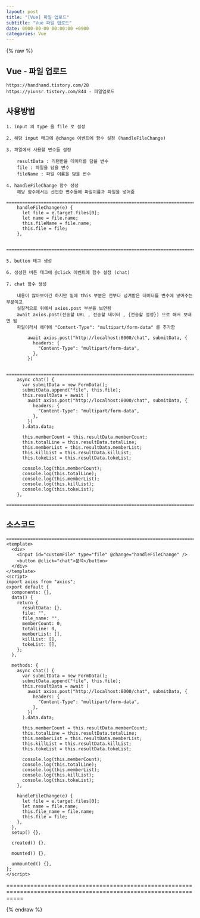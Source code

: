 ```yaml
---  
layout: post  
title: "[Vue] 파일 업로드"  
subtitle: "Vue 파일 업로드"  
date: 0000-00-00 00:00:00 +0900  
categories: Vue  
---  
```

{% raw %}  
## Vue - 파일 업로드  
  
	https://handhand.tistory.com/28  
	https://yiunsr.tistory.com/844 - 파일업로드  
## 사용방법  
  
	1. input 의 type 을 file 로 설정  
  
	2. 해당 input 태그에 @change 이벤트에 함수 설정 (handleFileChange)  
  
	3. 파일에서 사용할 변수들 설정  
  
		resultData : 리턴받을 데이터를 담을 변수  
		file : 파일을 담을 변수  
		fileName : 파일 이름을 담을 변수  
  
	4. handleFileChange 함수 생성  
		해당 함수에서는 선언한 변수들에 파일이름과 파일을 넣어줌  
		=================================================================================================================  
		handleFileChange(e) {  
		  let file = e.target.files[0];  
		  let name = file.name;  
		  this.fileName = file.name;  
		  this.file = file;  
		},  
  
		=================================================================================================================  
  
	5. button 태그 생성  
  
	6. 생성한 버튼 태그에 @click 이벤트에 함수 설정 (chat)  
  
	7. chat 함수 생성  
  
		내용이 많아보이긴 하지만 밑에 this 부분은 전부다 넘겨받은 데이터를 변수에 넣어주는 부분이고  
		실질적으로 위에서 axios.post 부분을 보면됨  
		await axios.post(전송할 URL , 전송할 데이터 , {전송할 설정}) 으로 해서 보내면 됨  
		파일이라서 헤더에 "Content-Type": "multipart/form-data" 를 추가함  
  
			await axios.post("http://localhost:8000/chat", submitData, {  
			  headers: {  
				"Content-Type": "multipart/form-data",  
			  },  
			})  
  
		=================================================================================================================  
		async chat() {  
		  var submitData = new FormData();  
		  submitData.append("file", this.file);  
		  this.resultData = await (  
			await axios.post("http://localhost:8000/chat", submitData, {  
			  headers: {  
				"Content-Type": "multipart/form-data",  
			  },  
			})  
		  ).data.data;  
  
		  this.memberCount = this.resultData.memberCount;  
		  this.totalLine = this.resultData.totalLine;  
		  this.memberList = this.resultData.memberList;  
		  this.killList = this.resultData.killList;  
		  this.tokeList = this.resultData.tokeList;  
  
		  console.log(this.memberCount);  
		  console.log(this.totalLine);  
		  console.log(this.memberList);  
		  console.log(this.killList);  
		  console.log(this.tokeList);  
		},  
		=================================================================================================================  
  
## 소스코드  
  
	=================================================================================================================  
	<template>  
	  <div>  
		<input id="customFile" type="file" @change="handleFileChange" />  
		<button @click="chat">분석</button>  
	  </div>  
	</template>  
	<script>  
	import axios from "axios";  
	export default {  
	  components: {},  
	  data() {  
		return {  
		  resultData: {},  
		  file: "",  
		  file_name: "",  
		  memberCount: 0,  
		  totalLine: 0,  
		  memberList: [],  
		  killList: [],  
		  tokeList: [],  
		};  
	  },  
  
	  methods: {  
		async chat() {  
		  var submitData = new FormData();  
		  submitData.append("file", this.file);  
		  this.resultData = await (  
			await axios.post("http://localhost:8000/chat", submitData, {  
			  headers: {  
				"Content-Type": "multipart/form-data",  
			  },  
			})  
		  ).data.data;  
  
		  this.memberCount = this.resultData.memberCount;  
		  this.totalLine = this.resultData.totalLine;  
		  this.memberList = this.resultData.memberList;  
		  this.killList = this.resultData.killList;  
		  this.tokeList = this.resultData.tokeList;  
  
		  console.log(this.memberCount);  
		  console.log(this.totalLine);  
		  console.log(this.memberList);  
		  console.log(this.killList);  
		  console.log(this.tokeList);  
		},  
  
		handleFileChange(e) {  
		  let file = e.target.files[0];  
		  let name = file.name;  
		  this.file_name = file.name;  
		  this.file = file;  
		},  
	  },  
	  setup() {},  
  
	  created() {},  
  
	  mounted() {},  
  
	  unmounted() {},  
	};  
	</script>  
  
=================================================================================================================  
  
{% endraw %}